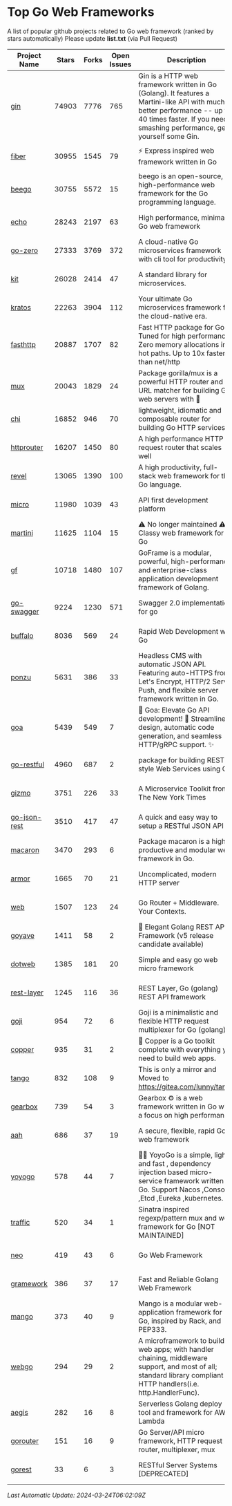 # Top Go Web Frameworks
A list of popular github projects related to Go web framework (ranked by stars automatically)
Please update **list.txt** (via Pull Request)

| Project Name | Stars | Forks | Open Issues | Description | Last Commit |
| ------------ | ----- | ----- | ----------- | ----------- | ----------- |
| [gin](https://github.com/gin-gonic/gin) | 74903 | 7776 | 765 | Gin is a HTTP web framework written in Go (Golang). It features a Martini-like API with much better performance -- up to 40 times faster. If you need smashing performance, get yourself some Gin. | 2024-03-23 14:09:02 |
| [fiber](https://github.com/gofiber/fiber) | 30955 | 1545 | 79 | ⚡️ Express inspired web framework written in Go | 2024-03-22 11:18:12 |
| [beego](https://github.com/beego/beego) | 30755 | 5572 | 15 | beego is an open-source, high-performance web framework for the Go programming language. | 2024-03-12 15:40:09 |
| [echo](https://github.com/labstack/echo) | 28243 | 2197 | 63 | High performance, minimalist Go web framework | 2024-03-21 21:42:16 |
| [go-zero](https://github.com/zeromicro/go-zero) | 27333 | 3769 | 372 | A cloud-native Go microservices framework with cli tool for productivity. | 2024-03-20 15:34:06 |
| [kit](https://github.com/go-kit/kit) | 26028 | 2414 | 47 | A standard library for microservices. | 2024-03-13 13:42:15 |
| [kratos](https://github.com/go-kratos/kratos) | 22263 | 3904 | 112 | Your ultimate Go microservices framework for the cloud-native era. | 2024-03-22 15:50:18 |
| [fasthttp](https://github.com/valyala/fasthttp) | 20887 | 1707 | 82 | Fast HTTP package for Go. Tuned for high performance. Zero memory allocations in hot paths. Up to 10x faster than net/http | 2024-03-06 10:13:58 |
| [mux](https://github.com/gorilla/mux) | 20043 | 1829 | 24 | Package gorilla/mux is a powerful HTTP router and URL matcher for building Go web servers with 🦍 | 2024-01-22 04:09:26 |
| [chi](https://github.com/go-chi/chi) | 16852 | 946 | 70 | lightweight, idiomatic and composable router for building Go HTTP services | 2024-02-17 00:24:11 |
| [httprouter](https://github.com/julienschmidt/httprouter) | 16207 | 1450 | 80 | A high performance HTTP request router that scales well | 2024-01-30 10:56:56 |
| [revel](https://github.com/revel/revel) | 13065 | 1390 | 100 | A high productivity, full-stack web framework for the Go language. | 2022-04-12 20:53:30 |
| [micro](https://github.com/micro/micro) | 11980 | 1039 | 43 | API first development platform | 2023-07-28 18:28:23 |
| [martini](https://github.com/go-martini/martini) | 11625 | 1104 | 15 | ⚠️ No longer maintained ⚠️  Classy web framework for Go | 2017-01-21 21:58:54 |
| [gf](https://github.com/gogf/gf) | 10718 | 1480 | 107 | GoFrame is a modular, powerful, high-performance and enterprise-class application development framework of Golang.  | 2024-03-21 13:57:33 |
| [go-swagger](https://github.com/go-swagger/go-swagger) | 9224 | 1230 | 571 | Swagger 2.0 implementation for go | 2024-03-19 18:32:54 |
| [buffalo](https://github.com/gobuffalo/buffalo) | 8036 | 569 | 24 | Rapid Web Development w/ Go | 2023-01-26 15:34:17 |
| [ponzu](https://github.com/ponzu-cms/ponzu) | 5631 | 386 | 33 | Headless CMS with automatic JSON API. Featuring auto-HTTPS from Let's Encrypt, HTTP/2 Server Push, and flexible server framework written in Go. | 2020-01-02 00:14:32 |
| [goa](https://github.com/goadesign/goa) | 5439 | 549 | 7 | 🌟 Goa: Elevate Go API development! 🚀 Streamlined design, automatic code generation, and seamless HTTP/gRPC support. ✨ | 2024-03-18 17:21:30 |
| [go-restful](https://github.com/emicklei/go-restful) | 4960 | 687 | 2 | package for building REST-style Web Services using Go | 2024-03-11 20:24:20 |
| [gizmo](https://github.com/nytimes/gizmo) | 3751 | 226 | 33 | A Microservice Toolkit from The New York Times | 2021-04-30 15:27:05 |
| [go-json-rest](https://github.com/ant0ine/go-json-rest) | 3510 | 417 | 47 | A quick and easy way to setup a RESTful JSON API | 2017-09-13 04:12:08 |
| [macaron](https://github.com/go-macaron/macaron) | 3470 | 293 | 6 | Package macaron is a high productive and modular web framework in Go. | 2024-03-11 02:50:53 |
| [armor](https://github.com/labstack/armor) | 1665 | 70 | 21 | Uncomplicated, modern HTTP server | 2019-08-03 18:10:09 |
| [web](https://github.com/gocraft/web) | 1507 | 123 | 24 | Go Router + Middleware. Your Contexts. | 2019-02-07 15:06:52 |
| [goyave](https://github.com/go-goyave/goyave) | 1411 | 58 | 2 | 🍐 Elegant Golang REST API Framework (v5 release candidate available) | 2023-06-09 14:22:05 |
| [dotweb](https://github.com/devfeel/dotweb) | 1385 | 181 | 20 | Simple and easy go web micro framework | 2023-12-13 02:13:17 |
| [rest-layer](https://github.com/rs/rest-layer) | 1245 | 116 | 36 | REST Layer, Go (golang) REST API framework | 2021-09-30 23:58:01 |
| [goji](https://github.com/goji/goji) | 954 | 72 | 6 | Goji is a minimalistic and flexible HTTP request multiplexer for Go (golang) | 2019-01-26 23:58:29 |
| [copper](https://github.com/gocopper/copper) | 935 | 31 | 2 | 🚀‏‏‎    ‎‏‏‎‏‏‎‎‎‎‎‎Copper is a Go toolkit complete with everything you need to build web apps. | 2024-03-14 18:04:22 |
| [tango](https://github.com/lunny/tango) | 832 | 108 | 9 | This is only a mirror and Moved to https://gitea.com/lunny/tango | 2019-05-17 03:31:10 |
| [gearbox](https://github.com/gogearbox/gearbox) | 739 | 54 | 3 | Gearbox :gear: is a web framework written in Go with a focus on high performance | 2022-09-21 00:20:37 |
| [aah](https://github.com/go-aah/aah) | 686 | 37 | 19 | A secure, flexible, rapid Go web framework | 2020-09-02 02:31:20 |
| [yoyogo](https://github.com/yoyofx/yoyogo) | 578 | 44 | 7 | 🦄🌈 YoyoGo is a simple, light and fast , dependency injection based micro-service framework written in Go. Support Nacos ,Consoul ,Etcd ,Eureka ,kubernetes. | 2024-02-07 09:13:19 |
| [traffic](https://github.com/gravityblast/traffic) | 520 | 34 | 1 | Sinatra inspired regexp/pattern mux and web framework for Go [NOT MAINTAINED] | 2015-11-26 21:31:07 |
| [neo](https://github.com/ivpusic/neo) | 419 | 43 | 6 | Go Web Framework | 2017-08-14 23:54:31 |
| [gramework](https://github.com/gramework/gramework) | 386 | 37 | 17 | Fast and Reliable Golang Web Framework | 2023-10-27 14:01:05 |
| [mango](https://github.com/paulbellamy/mango) | 373 | 40 | 9 | Mango is a modular web-application framework for Go, inspired by Rack, and PEP333. | 2017-10-17 08:18:43 |
| [webgo](https://github.com/bnkamalesh/webgo) | 294 | 29 | 2 | A microframework to build web apps; with handler chaining, middleware support, and most of all; standard library compliant HTTP handlers(i.e. http.HandlerFunc). | 2023-03-08 16:03:21 |
| [aegis](https://github.com/tmaiaroto/aegis) | 282 | 16 | 8 | Serverless Golang deploy tool and framework for AWS Lambda | 2019-07-28 17:59:41 |
| [gorouter](https://github.com/vardius/gorouter) | 151 | 16 | 9 | Go Server/API micro framework, HTTP request router, multiplexer, mux | 2024-01-01 23:03:02 |
| [gorest](https://github.com/tideland/gorest) | 33 | 6 | 3 | RESTful Server Systems [DEPRECATED] | 2017-11-10 13:00:37 |

*Last Automatic Update: 2024-03-24T06:02:09Z*